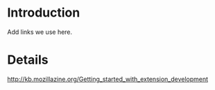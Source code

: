 # Introduction #

Add links we use here.


# Details #

http://kb.mozillazine.org/Getting_started_with_extension_development